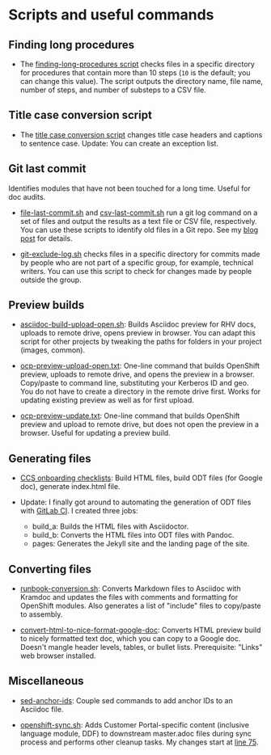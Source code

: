 # Scripts and useful commands

## Finding long procedures

- The [finding-long-procedures script](finding-long-procedures.sh) checks files in a specific directory for procedures that contain more than 10 steps (`10` is the default; you can change this value). The script outputs the directory name, file name, number of steps, and number of substeps to a CSV file.

## Title case conversion script

- The [title case conversion script](title-case-script/README.md) changes title case headers and captions to sentence case. Update: You can create an exception list.

## Git last commit

Identifies modules that have not been touched for a long time. Useful for doc audits.

- [file-last-commit.sh](file-last-commit.sh) and [csv-last-commit.sh](csv-last-commit.sh) run a git log command on a set of files and output the results as a text file or CSV file, respectively. You can use these scripts to identify old files in a Git repo. See my [blog post](https://source.redhat.com/groups/public/ccs/ccs_blog/script_to_identify_old_content_in_git_repositories) for details.

- [git-exclude-log.sh](git-exclude-log.sh) checks files in a specific directory for commits made by people who are not part of a specific group, for example, technical writers. You can use this script to check for changes made by people outside the group.

## Preview builds

- [asciidoc-build-upload-open.sh](asciidoc-build-upload-open.sh): Builds Asciidoc preview for RHV docs, uploads to remote drive, opens preview in browser. You can adapt this script for other projects by tweaking the paths for folders in your project (images, common).

- [ocp-preview-upload-open.txt](ocp-preview-upload-open.txt): One-line command that builds OpenShift preview, uploads to remote drive, and opens the preview in a browser. Copy/paste to command line, substituting your Kerberos ID and geo. You do not have to create a directory in the remote drive first. Works for updating existing preview as well as for first upload.

- [ocp-preview-update.txt](ocp-preview-update.txt): One-line command that builds OpenShift preview and upload to remote drive, but does not open the preview in a browser. Useful for updating a preview build.

## Generating files

- [CCS onboarding checklists](https://github.com/apinnick/scripts/tree/main/CCS%20onboarding%20checklists): Build HTML files, build ODT files (for Google doc), generate index.html file.

- Update: I finally got around to automating the generation of ODT files with [GitLab CI](CCS%20onboarding%20checklists/.gitlab-ci.yml). I created three jobs:
  - build_a: Builds the HTML files with Asciidoctor.
  - build_b: Converts the HTML files into ODT files with Pandoc.
  - pages: Generates the Jekyll site and the landing page of the site.

## Converting files

- [runbook-conversion.sh](runbook-conversion.sh): Converts Markdown files to Asciidoc with Kramdoc and updates the files with comments and formatting for OpenShift modules. Also generates a list of "include" files to copy/paste to assembly.

- [convert-html-to-nice-format-google-doc](convert-html-to-nice-format-google-doc): Converts HTML preview build to nicely formatted text doc, which you can copy to a Google doc. Doesn't mangle header levels, tables, or bullet lists. Prerequisite: "Links" web browser installed.

## Miscellaneous

- [sed-anchor-ids](sed-anchor-ids): Couple sed commands to add anchor IDs to an Asciidoc file.

- [openshift-sync.sh](openshift-sync-tweaks.sh): Adds Customer Portal-specific content (inclusive language module, DDF) to downstream master.adoc files during sync process and performs other cleanup tasks. My changes start at [line 75](https://github.com/apinnick/scripts/blob/2790321dfb1c556f147f387c6e6b844819d803ce/openshift-sync-tweaks.sh#L75).

